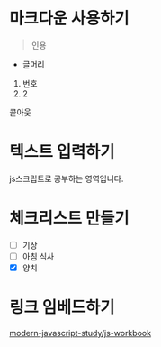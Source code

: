 # 마크다운 사용하기

> 인용

- 글머리

1. 번호
2. 2

콜아웃

# 텍스트 입력하기

js스크립트로 공부하는 영역입니다.

# 체크리스트 만들기

- [ ] 기상
- [ ] 아침 식사
- [x] 양치

# 링크 임베드하기

[modern-javascript-study/js-workbook](https://github.com/modern-javascript-study/js-workbook)
